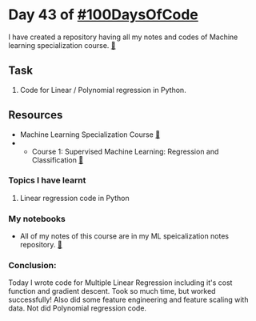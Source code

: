 # Day 43 of [#100DaysOfCode](https://twitter.com/Param3021/status/1548964394042011648)
I have created a repository having all my notes and codes of Machine learning specialization course. [🔗](https://github.com/Param302/ML-specialization-notes)

## Task
1. Code for Linear / Polynomial regression in Python.

## Resources
- Machine Learning Specialization Course [🔗](https://www.deeplearning.ai/courses/machine-learning-specialization/)
- - Course 1: Supervised Machine Learning: Regression and Classification [🔗](https://www.coursera.org/learn/machine-learning?specialization=machine-learning-introduction)

### Topics I have learnt
1. Linear regression code in Python

### My notebooks
- All of my notes of this course are in my ML speicalization notes repository. [🔗](https://github.com/Param302/ML-specialization-notes)

### Conclusion:
Today I wrote code for Multiple Linear Regression including it's cost function and gradient descent. 
Took so much time, but worked successfully! 
Also did some feature engineering and feature scaling with data.
Not did Polynomial regression code.